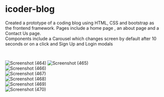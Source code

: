 # icoder-blog
Created a prototype of a coding blog using HTML, CSS and bootstrap as the frontend framework. Pages include a home page , an about page and a Contact Us page.  
Components include a Carousel which changes screen by default after 10 seconds or on a click and Sign Up and Login modals 

<br />

![Screenshot (464)](https://github.com/arjit06/icoder-blog/assets/108218688/c8411667-d9b8-41db-9fd7-06c3a31d61a9)
![Screenshot (465)](https://github.com/arjit06/icoder-blog/assets/108218688/82a7ebd0-f1d5-404c-9a09-4ed8f37e0d9c)  
![Screenshot (466)](https://github.com/arjit06/icoder-blog/assets/108218688/1c2ce386-157e-41d3-bd74-182341c00ecb)  
![Screenshot (467)](https://github.com/arjit06/icoder-blog/assets/108218688/1cf1fc17-67aa-4d7c-b214-f5707bcc3804)  
![Screenshot (468)](https://github.com/arjit06/icoder-blog/assets/108218688/af7c4fc3-5d23-40a4-a2d1-1720684e7723)  
![Screenshot (469)](https://github.com/arjit06/icoder-blog/assets/108218688/546a5fad-61af-497e-9bfa-cc048ed152f9)  
![Screenshot (470)](https://github.com/arjit06/icoder-blog/assets/108218688/8bd30297-bb26-4730-b3d8-69243c5447cf)  
